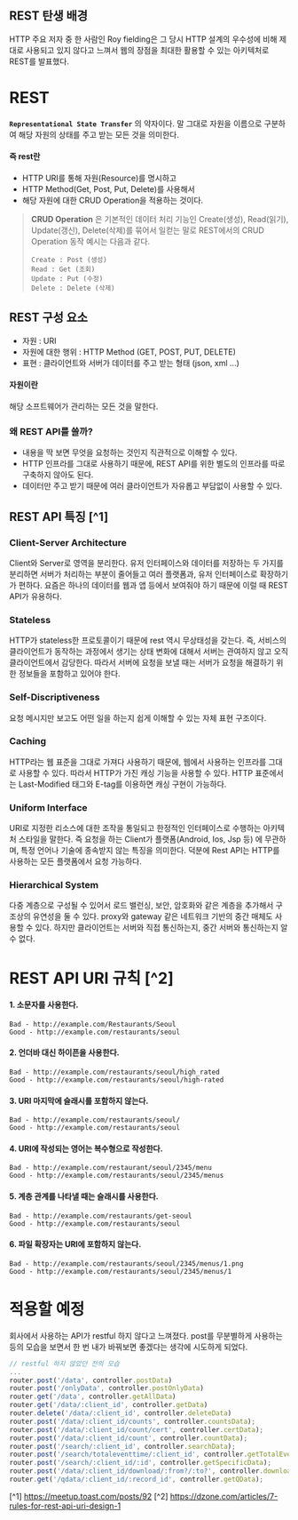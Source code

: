 ## REST 탄생 배경
HTTP 주요 저자 중 한 사람인 Roy fielding은 그 당시 HTTP 설계의 우수성에 비해 제대로 사용되고 있지 않다고 느껴서 웹의 장점을 최대한 활용할 수 있는 아키텍처로 REST를 발표했다.

# REST
**`Representational State Transfer`** 의 약자이다.
말 그대로 자원을 이름으로 구분하여 해당 자원의 상태를 주고 받는 모든 것을 의미한다.

#### 즉 rest란
- HTTP URI를 통해 자원(Resource)를 명시하고
- HTTP Method(Get, Post, Put, Delete)를 사용해서
- 해당 자원에 대한 CRUD Operation을 적용하는 것이다.

>**CRUD Operation** 은 기본적인 데이터 처리 기능인 Create(생성), Read(읽기), Update(갱신), Delete(삭제)를 묶어서 일컫는 말로 REST에서의 CRUD Operation 동작 예시는 다음과 같다.
>```
>Create : Post (생성)
>Read : Get (조회)
>Update : Put (수정)
>Delete : Delete (삭제)
>```

## REST 구성 요소
- 자원 : URI
- 자원에 대한 행위 : HTTP Method (GET, POST, PUT, DELETE)
- 표현 : 클라이언트와 서버가 데이터를 주고 받는 형태 (json, xml ...)

#### 자원이란
해당 소프트웨어가 관리하는 모든 것을 말한다.

### 왜 REST API를 쓸까?
- 내용을 딱 보면 무엇을 요청하는 것인지 직관적으로 이해할 수 있다.
- HTTP 인프라를 그대로 사용하기 때문에, REST API를 위한 별도의 인프라를 따로 구축하지 않아도 된다.
- 데이터만 주고 받기 때문에 여러 클라이언트가 자유롭고 부담없이 사용할 수 있다.

## REST API 특징 [^1]
### Client-Server Architecture
Client와 Server로 영역을 분리한다. 유저 인터페이스와 데이터를 저장하는 두 가지를 분리하면 서버가 처리하는 부분이 줄어들고 여러 플랫폼과, 유저 인터페이스로 확장하기가 편하다. 요즘은 하나의 데이터를 웹과 앱 등에서 보여줘야 하기 때문에 이럴 때 REST API가 유용하다.

### Stateless
HTTP가 stateless한 프로토콜이기 때문에 rest 역시 무상태성을 갖는다. 즉, 서비스의 클라이언트가 동작하는 과정에서 생기는 상태 변화에 대해서 서버는 관여하지 않고 오직 클라이언트에서 감당한다. 따라서 서버에 요청을 보낼 때는 서버가 요청을 해결하기 위한 정보들을 포함하고 있어야 한다.

### Self-Discriptiveness
요청 메시지만 보고도 어떤 일을 하는지 쉽게 이해할 수 있는 자체 표현 구조이다.

### Caching
HTTP라는 웹 표준을 그대로 가져다 사용하기 때문에, 웹에서 사용하는 인프라를 그대로 사용할 수 있다. 따라서 HTTP가 가진 캐싱 기능을 사용할 수 있다. HTTP 표준에서는 Last-Modified 태그와 E-tag를 이용하면 캐싱 구현이 가능하다.

### Uniform Interface
URI로 지정한 리소스에 대한 조작을 통일되고 한정적인 인터페이스로 수행하는 아키텍처 스타일을 말한다. 즉 요청을 하는 Client가 플랫폼(Android, Ios, Jsp 등) 에 무관하며, 특정 언어나 기술에 종속받지 않는 특징을 의미한다. 덕분에 Rest API는 HTTP를 사용하는 모든 플랫폼에서 요청 가능하다.

### Hierarchical System
다중 계층으로 구성될 수 있어서 로드 밸런싱, 보안, 암호화와 같은 계층을 추가해서 구조상의 유연성을 둘 수 있다. proxy와 gateway 같은 네트워크 기반의 중간 매체도 사용할 수 있다. 하지만 클라이언트는 서버와 직접 통신하는지, 중간 서버와 통신하는지 알 수 없다.

# REST API URI 규칙 [^2]
#### 1. 소문자를 사용한다.
```
Bad - http://example.com/Restaurants/Seoul
Good - http://example.com/restaurants/seoul
```

#### 2. 언더바 대신 하이픈을 사용한다.
```
Bad - http://example.com/restaurants/seoul/high_rated
Good - http://example.com/restaurants/seoul/high-rated
```

#### 3. URI 마지막에 슬래시를 포함하지 않는다.
```
Bad - http://example.com/restaurants/seoul/
Good - http://example.com/restaurants/seoul
```

#### 4. URI에 작성되는 영어는 복수형으로 작성한다.
```
Bad - http://example.com/restaurant/seoul/2345/menu
Good - http://example.com/restaurants/seoul/2345/menus
```

#### 5. 계층 관계를 나타낼 때는 슬래시를 사용한다.
```
Bad - http://example.com/restaurants/get-seoul
Good - http://example.com/restaurants/seoul
```

#### 6. 파일 확장자는 URI에 포함하지 않는다.
```
Bad - http://example.com/restaurants/seoul/2345/menus/1.png
Good - http://example.com/restaurants/seoul/2345/menus/1
```

# 적용할 예정
회사에서 사용하는 API가 restful 하지 않다고 느껴졌다. post를 무분별하게 사용하는 등의 모습을 보면서 한 번 내가 바꿔보면 좋겠다는 생각에 시도하게 되었다.

```javascript
// restful 하지 않았던 전의 모습
...
router.post('/data', controller.postData)
router.post('/onlyData', controller.postOnlyData)
router.get('/data', controller.getAllData)
router.get('/data/:client_id', controller.getData)
router.delete('/data/:client_id', controller.deleteData)
router.post('/data/:client_id/counts', controller.countsData);
router.post('/data/:client_id/count/cert', controller.certData);
router.post('/data/:client_id/count', controller.countData);
router.post('/search/:client_id', controller.searchData);
router.post('/search/totaleventtime/:client_id', controller.getTotalEventTimeData);
router.post('/search/:client_id/:id', controller.getSpecificData);
router.post('/data/:client_id/download/:from?/:to?', controller.downloadData);
router.get('/qdata/:client_id/:record_id', controller.getQData);
```


[^1] https://meetup.toast.com/posts/92
[^2] https://dzone.com/articles/7-rules-for-rest-api-uri-design-1

